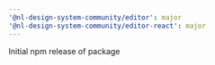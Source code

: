 ```yaml
---
'@nl-design-system-community/editor': major
'@nl-design-system-community/editor-react': major
---
```


Initial npm release of package
